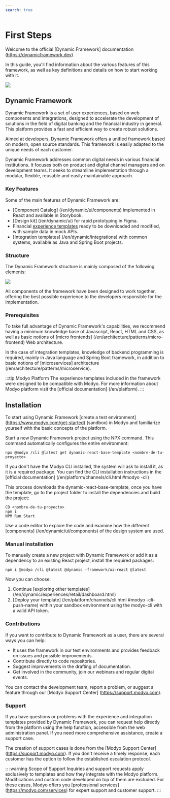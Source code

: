 ```yaml
---
search: true
---
```


# First Steps

Welcome to the official [Dynamic Framework] documentation (https://dynamicframework.dev).

In this guide, you'll find information about the various features of this framework, as well as key definitions and details on how to start working with it.

<img src="/assets/img/dynamic/dynamic-logo.png"/>

## Dynamic Framework

Dynamic Framework is a set of user experiences, based on web components and integrations, designed to accelerate the development of solutions in the field of digital banking and the financial industry in general. This platform provides a fast and efficient way to create robust solutions.

Aimed at developers, Dynamic Framework offers a unified framework based on modern, open source standards. This framework is easily adapted to the unique needs of each customer.

Dynamic Framework addresses common digital needs in various financial institutions. It focuses both on product and digital channel managers and on development teams. It seeks to streamline implementation through a modular, flexible, reusable and easily maintainable approach.

###  Key Features
Some of the main features of Dynamic Framework are:
- [Component Catalog] (/en/dynamic/ui/components) implemented in React and available in Storybook.
- [Design kit] (/en/dynamic/ui) for rapid prototyping in Figma.
- Financial [experience templates](/en/dynamic/experiences) ready to be downloaded and modified, with sample data in mock APIs.
- [Integration templates] (/en/dynamic/integrations) with common systems, available as Java and Spring Boot projects.


### Structure
The Dynamic Framework structure is mainly composed of the following elements:

<img src="/assets/img/dynamic/dynamic_components.png" style="max-width: 700px;"/>

All components of the framework have been designed to work together, offering the best possible experience to the developers responsible for the implementation.


### Prerequisites
To take full advantage of Dynamic Framework's capabilities, we recommend having a minimum knowledge base of Javascript, React, HTML and CSS, as well as basic notions of [micro frontends] (/en/architecture/patterns/micro-frontend) Web architecture.

In the case of integration templates, knowledge of backend programming is required, mainly in Java language and Spring Boot framework, in addition to basic notions of [microservices] architecture (/en/architecture/patterns/microservice).

:::tip Modyo Platform
The experience templates included in the framework were designed to be compatible with Modyo. For more information about Modyo platform visit the [official documentation] (/en/platform).
:::


## Installation
To start using Dynamic Framework [create a test environment] (https://www.modyo.com/get-started) (sandbox) in Modyo and familiarize yourself with the basic concepts of the platform.

Start a new Dynamic Framework project using the NPX command. This command automatically configures the entire environment:

```shell
npx @modyo /cli @latest get dynamic-react-base-template <nombre-de-tu-proyecto>
```
If you don't have the Modyo CLI installed, the system will ask to install it, as it is a required package. You can find the CLI installation instructions in the [official documentation] (/en/platform/channels/cli.html #modyo -cli)

This process downloads the dynamic-react-base-template, once you have the template, go to the project folder to install the dependencies and build the project:

```shell
CD <nombre-de-tu-proyecto>
npm i
NPM Run Start
```
Use a code editor to explore the code and examine how the different [components] (/en/dynamic/ui/components) of the design system are used.

### Manual installation
To manually create a new project with Dynamic Framework or add it as a dependency to an existing React project, install the required packages:
```shell
npm i @modyo /cli @latest @dynamic -framework/ui-react @latest
```

Now you can choose:
1. Continue [exploring other templates] (/en/dynamic/experiences/retail/dashboard.html)
2. [Deploy your template] (/en/platform/channels/cli.html #modyo -cli-push-name) within your sandbox environment using the modyo-cli with a valid API token.


### Contributions

If you want to contribute to Dynamic Framework as a user, there are several ways you can help:
- It uses the framework in our test environments and provides feedback on issues and possible improvements.
- Contribute directly to code repositories.
- Suggest improvements in the drafting of documentation.
- Get involved in the community, join our webinars and regular digital events.

You can contact the development team, report a problem, or suggest a feature through our [Modyo Support Center] (https://support.modyo.com).


### Support

If you have questions or problems with the experience and integration templates provided by Dynamic Framework, you can request help directly from the platform using the help function, accessible from the web administration panel. If you need more comprehensive assistance, create a support case.

The creation of support cases is done from the [Modyo Support Center] (https://support.modyo.com). If you don't receive a timely response, each customer has the option to follow the established escalation protocol.

:: :warning Scope of Support
Inquiries and support requests apply exclusively to templates and how they integrate with the Modyo platform. Modifications and custom code developed on top of them are excluded. For these cases, Modyo offers you [professional services] (https://modyo.com/services) for expert support and customer support.
:::